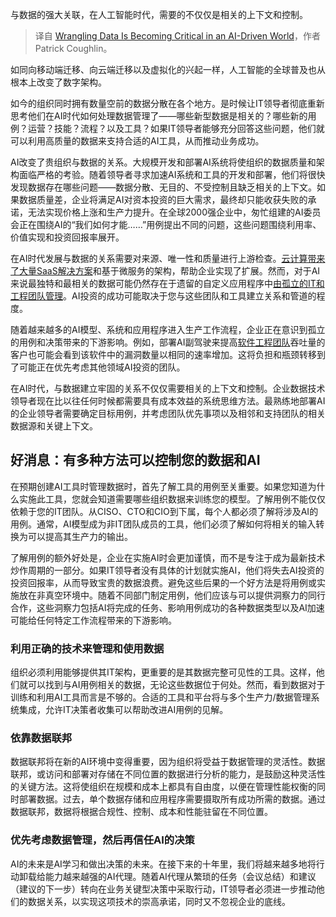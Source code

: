 
<!--
title: 在人工智能驱动的世界中，数据整理变得至关重要。
cover: https://cdn.thenewstack.io/media/2025/01/777f517c-mike-cox-njvit_nmtmi-unsplash-scaled.jpg
-->

与数据的强大关联，在人工智能时代，需要的不仅仅是相关的上下文和控制。

> 译自 [Wrangling Data Is Becoming Critical in an AI-Driven World](https://thenewstack.io/wrangling-data-is-becoming-critical-in-an-ai-driven-world/)，作者 Patrick Coughlin。

如同向移动端迁移、向云端迁移以及虚拟化的兴起一样，人工智能的全球普及也从根本上改变了数字架构。

如今的组织同时拥有数量空前的数据分散在各个地方。是时候让IT领导者彻底重新思考他们在AI时代如何处理数据管理了——哪些新型数据是相关的？哪些新的用例？运营？技能？流程？以及工具？如果IT领导者能够充分回答这些问题，他们就可以利用高质量的数据来支持合适的AI工具，从而推动业务成功。

AI改变了贵组织与数据的关系。大规模开发和部署AI系统将使组织的数据质量和架构面临严格的考验。随着领导者寻求加速AI系统和工具的开发和部署，他们将很快发现数据存在哪些问题——数据分散、无目的、不受控制且缺乏相关的上下文。如果数据质量差，企业将满足AI对资本投资的巨大需求，最终却只能收获失败的承诺，无法实现价格上涨和生产力提升。在全球2000强企业中，匆忙组建的AI委员会正在围绕AI的“我们如何才能……”用例提出不同的问题，这些问题围绕利用率、价值实现和投资回报率展开。

在AI时代发展与数据的关系需要对来源、唯一性和质量进行上游检查。[云计算带来了大量SaaS解决方案](https://thenewstack.io/presto-for-big-data-sql-challenges-considerations-cloud-solutions/)和基于微服务的架构，帮助企业实现了扩展。然而，对于AI来说最独特和最相关的数据可能仍然存在于遗留的自定义应用程序中[由孤立的IT和工程团队管理](https://thenewstack.io/why-successful-platform-engineering-teams-need-a-product-manager/)。AI投资的成功可能取决于您与这些团队和工具建立关系和管道的程度。

随着越来越多的AI模型、系统和应用程序进入生产工作流程，企业正在意识到孤立的用例和决策带来的下游影响。例如，部署AI副驾驶来提高[软件工程团队](https://thenewstack.io/4-north-star-metrics-for-platform-engineering-teams/)吞吐量的客户也可能会看到该软件中的漏洞数量以相同的速率增加。这将负担和瓶颈转移到了可能正在优先考虑其他领域AI投资的团队。

在AI时代，与数据建立牢固的关系不仅仅需要相关的上下文和控制。企业数据技术领导者现在比以往任何时候都需要具有成本效益的系统思维方法。最熟练地部署AI的企业领导者需要确定目标用例，并考虑团队优先事项以及相邻和支持团队的相关数据源和关键上下文。

## 好消息：有多种方法可以控制您的数据和AI

在预期创建AI工具时管理数据时，首先了解工具的用例至关重要。如果您知道为什么实施此工具，您就会知道需要哪些组织数据来训练您的模型。了解用例不能仅仅依赖于您的IT团队。从CISO、CTO和CIO到下属，每个人都必须了解将涉及AI的用例。通常，AI模型成为非IT团队成员的工具，他们必须了解如何将相关的输入转换为可以提高其生产力的输出。

了解用例的额外好处是，企业在实施AI时会更加谨慎，而不是专注于成为最新技术炒作周期的一部分。如果IT领导者没有具体的计划就实施AI，他们将失去AI投资的投资回报率，从而导致宝贵的数据浪费。避免这些后果的一个好方法是将用例或实施放在非真空环境中。随着不同部门制定用例，他们应该与可以提供洞察力的同行合作，这些洞察力包括AI将完成的任务、影响用例成功的各种数据类型以及AI加速可能给任何特定工作流程带来的下游影响。

### 利用正确的技术来管理和使用数据

组织必须利用能够提供其IT架构，更重要的是其数据完整可见性的工具。这样，他们就可以找到与AI用例相关的数据，无论这些数据位于何处。然而，看到数据对于训练和利用AI工具而言是不够的。合适的工具和平台将与多个生产力/数据管理系统集成，允许IT决策者收集可以帮助改进AI用例的见解。

### 依靠数据联邦

数据联邦将在新的AI环境中变得重要，因为组织将受益于数据管理的灵活性。数据联邦，或访问和部署对存储在不同位置的数据进行分析的能力，是鼓励这种灵活性的关键方法。这将使组织在规模和成本上都具有自由度，以便在管理性能权衡的同时部署数据。过去，单个数据存储和应用程序需要摄取所有成功所需的数据。通过数据联邦，数据将根据合规性、控制、成本和性能驻留在不同位置。

### 优先考虑数据管理，然后再信任AI的决策

AI的未来是AI学习和做出决策的未来。在接下来的十年里，我们将越来越多地将行动卸载给能力越来越强的AI代理。随着AI代理从繁琐的任务（会议总结）和建议（建议的下一步）转向在业务关键型决策中采取行动，IT领导者必须进一步推动他们的数据关系，以实现这项技术的崇高承诺，同时又不忽视企业的底线。

